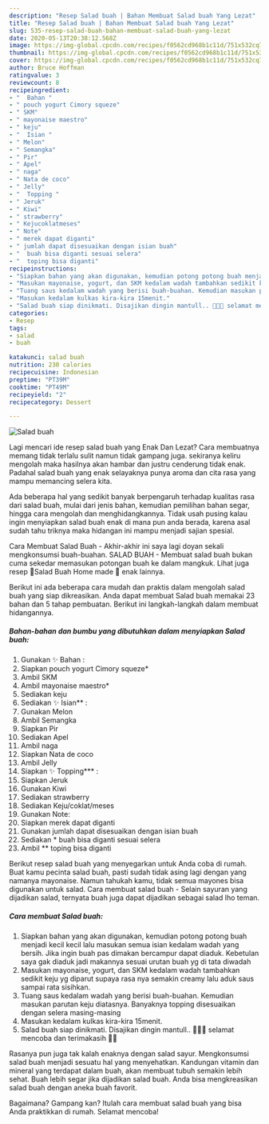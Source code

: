 ```yaml
---
description: "Resep Salad buah | Bahan Membuat Salad buah Yang Lezat"
title: "Resep Salad buah | Bahan Membuat Salad buah Yang Lezat"
slug: 535-resep-salad-buah-bahan-membuat-salad-buah-yang-lezat
date: 2020-05-13T20:38:12.568Z
image: https://img-global.cpcdn.com/recipes/f0562cd968b1c11d/751x532cq70/salad-buah-foto-resep-utama.jpg
thumbnail: https://img-global.cpcdn.com/recipes/f0562cd968b1c11d/751x532cq70/salad-buah-foto-resep-utama.jpg
cover: https://img-global.cpcdn.com/recipes/f0562cd968b1c11d/751x532cq70/salad-buah-foto-resep-utama.jpg
author: Bruce Hoffman
ratingvalue: 3
reviewcount: 8
recipeingredient:
- "  Bahan "
- " pouch yogurt Cimory squeze"
- " SKM"
- " mayonaise maestro"
- " keju"
- "  Isian "
- " Melon"
- " Semangka"
- " Pir"
- " Apel"
- " naga"
- " Nata de coco"
- " Jelly"
- "  Topping "
- " Jeruk"
- " Kiwi"
- " strawberry"
- " Kejucoklatmeses"
- " Note"
- " merek dapat diganti"
- " jumlah dapat disesuaikan dengan isian buah"
- "  buah bisa diganti sesuai selera"
- "  toping bisa diganti"
recipeinstructions:
- "Siapkan bahan yang akan digunakan, kemudian potong potong buah menjadi kecil kecil lalu masukan semua isian kedalam wadah yang bersih. Jika ingin buah pas dimakan bercampur dapat diaduk. Kebetulan saya gak diaduk jadi makannya sesuai urutan buah yg di tata diwadah"
- "Masukan mayonaise, yogurt, dan SKM kedalam wadah tambahkan sedikit keju yg diparut supaya rasa nya semakin creamy lalu aduk saus sampai rata sisihkan."
- "Tuang saus kedalam wadah yang berisi buah-buahan. Kemudian masukan parutan keju diatasnya. Banyaknya topping disesuaikan dengan selera masing-masing"
- "Masukan kedalam kulkas kira-kira 15menit."
- "Salad buah siap dinikmati. Disajikan dingin mantull.. 🖤🖤🖤 selamat mencoba dan terimakasih 🌹👋"
categories:
- Resep
tags:
- salad
- buah

katakunci: salad buah 
nutrition: 230 calories
recipecuisine: Indonesian
preptime: "PT39M"
cooktime: "PT49M"
recipeyield: "2"
recipecategory: Dessert

---
```



![Salad buah](https://img-global.cpcdn.com/recipes/f0562cd968b1c11d/751x532cq70/salad-buah-foto-resep-utama.jpg)

Lagi mencari ide resep salad buah yang Enak Dan Lezat? Cara membuatnya memang tidak terlalu sulit namun tidak gampang juga. sekiranya keliru mengolah maka hasilnya akan hambar dan justru cenderung tidak enak. Padahal salad buah yang enak selayaknya punya aroma dan cita rasa yang mampu memancing selera kita.

Ada beberapa hal yang sedikit banyak berpengaruh terhadap kualitas rasa dari salad buah, mulai dari jenis bahan, kemudian pemilihan bahan segar, hingga cara mengolah dan menghidangkannya. Tidak usah pusing kalau ingin menyiapkan salad buah enak di mana pun anda berada, karena asal sudah tahu triknya maka hidangan ini mampu menjadi sajian spesial.

Cara Membuat Salad Buah - Akhir-akhir ini saya lagi doyan sekali mengkonsumsi buah-buahan. SALAD BUAH - Membuat salad buah bukan cuma sekedar memasukan potongan buah ke dalam mangkuk. Lihat juga resep 🍓Salad Buah Home made 🍇 enak lainnya.


Berikut ini ada beberapa cara mudah dan praktis dalam mengolah salad buah yang siap dikreasikan. Anda dapat membuat Salad buah memakai 23 bahan dan 5 tahap pembuatan. Berikut ini langkah-langkah dalam membuat hidangannya.

<!--inarticleads1-->

##### Bahan-bahan dan bumbu yang dibutuhkan dalam menyiapkan Salad buah:

1. Gunakan  ✨ Bahan :
1. Siapkan  pouch yogurt Cimory squeze*
1. Ambil  SKM
1. Ambil  mayonaise maestro*
1. Sediakan  keju
1. Sediakan  ✨ Isian** :
1. Gunakan  Melon
1. Ambil  Semangka
1. Siapkan  Pir
1. Sediakan  Apel
1. Ambil  naga
1. Siapkan  Nata de coco
1. Ambil  Jelly
1. Siapkan  ✨ Topping*** :
1. Siapkan  Jeruk
1. Gunakan  Kiwi
1. Sediakan  strawberry
1. Sediakan  Keju/coklat/meses
1. Gunakan  Note:
1. Siapkan  merek dapat diganti
1. Gunakan  jumlah dapat disesuaikan dengan isian buah
1. Sediakan  * buah bisa diganti sesuai selera
1. Ambil  ** toping bisa diganti


Berikut resep salad buah yang menyegarkan untuk Anda coba di rumah. Buat kamu pecinta salad buah, pasti sudah tidak asing lagi dengan yang namanya mayonaise. Namun tahukah kamu, tidak semua mayones bisa digunakan untuk salad. Cara membuat salad buah - Selain sayuran yang dijadikan salad, ternyata buah juga dapat dijadikan sebagai salad lho teman. 

<!--inarticleads2-->

##### Cara membuat Salad buah:

1. Siapkan bahan yang akan digunakan, kemudian potong potong buah menjadi kecil kecil lalu masukan semua isian kedalam wadah yang bersih. Jika ingin buah pas dimakan bercampur dapat diaduk. Kebetulan saya gak diaduk jadi makannya sesuai urutan buah yg di tata diwadah
1. Masukan mayonaise, yogurt, dan SKM kedalam wadah tambahkan sedikit keju yg diparut supaya rasa nya semakin creamy lalu aduk saus sampai rata sisihkan.
1. Tuang saus kedalam wadah yang berisi buah-buahan. Kemudian masukan parutan keju diatasnya. Banyaknya topping disesuaikan dengan selera masing-masing
1. Masukan kedalam kulkas kira-kira 15menit.
1. Salad buah siap dinikmati. Disajikan dingin mantull.. 🖤🖤🖤 selamat mencoba dan terimakasih 🌹👋


Rasanya pun juga tak kalah enaknya dengan salad sayur. Mengkonsumsi salad buah menjadi sesuatu hal yang menyehatkan. Kandungan vitamin dan mineral yang terdapat dalam buah, akan membuat tubuh semakin lebih sehat. Buah lebih segar jika dijadikan salad buah. Anda bisa mengkreasikan salad buah dengan aneka buah favorit. 

Bagaimana? Gampang kan? Itulah cara membuat salad buah yang bisa Anda praktikkan di rumah. Selamat mencoba!
